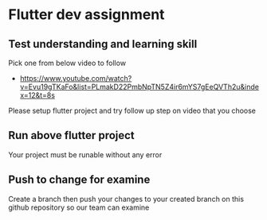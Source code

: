 # Flutter dev assignment
## Test understanding and learning skill
Pick one from below video to follow
- https://www.youtube.com/watch?v=Evu19gTKaFo&list=PLmakD22PmbNpTN5Z4ir6mYS7gEeQVTh2u&index=12&t=8s

Please setup flutter project and try follow up step on video that you choose
## Run above flutter project
Your project must be runable without any error
## Push to change for examine
Create a branch then push your changes to your created branch on this github repository so our team can examine
